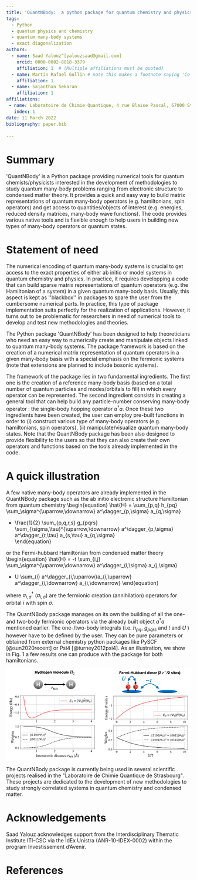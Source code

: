 ```yaml
---
title: 'QuantNBody:  a python package for quantum chemistry and physics to build and manipulate many-body operators and wave functions.'
tags:
  - Python
  - quantum physics and chemistry
  - quantum many-body systems
  - exact diagonalization
authors:
  - name: Saad Yalouz^[yalouzsaad@gmail.com]
    orcid: 0000-0002-8818-3379
    affiliation: 1  # (Multiple affiliations must be quoted)
  - name: Martin Rafael Gullin # note this makes a footnote saying 'Co-first author'
    affiliation: 1
  - name: Sajanthan Sekaran
    affiliation: 1
affiliations:
 - name: Laboratoire de Chimie Quantique, 4 rue Blaise Pascal, 67000 Strasbourg, France
   index: 1
date: 11 March 2022
bibliography: paper.bib
 
---
```


# Summary

'QuantNBody' is a Python package providing numerical tools for quantum chemists/physicists interested in the development of methodologies to study quantum many-body problems ranging from electronic structure to condensed matter theory. It provides a quick and easy way to build matrix representations of quantum many-body operators (e.g. hamiltonians, spin operators) and get access to quantities/objects of interest (e.g. energies, reduced density matrices, many-body wave functions). The code provides various native tools and is flexible enough to help users in building new types of many-body operators or quantum states. 

# Statement of need
  
The numerical encoding of quantum many-body systems is crucial to get access to the exact properties 
of either ab initio or model systems in quantum chemistry and physics.
In practice, it requires developping a code that can build sparse matrix representations of quantum
operators (e.g. the Hamiltonian of a system) in a given quantum many-body basis.
Usually, this aspect is kept as ''blackbox'' in packages to spare the user from the cumbersome numerical parts.
In practice, this type of package implementation suits perfectly for the realization of applications. However, 
it turns out to be problematic for researchers in need of numerical tools to develop and test new methodologies and theories. 

The Python package 'QuantNBody' has been designed to help theoreticians who need an easy way to numerically create
and manipulate objects linked to quantum many-body systems. The package framework is based on the creation of a numerical
matrix representation of quantum operators in a given many-body basis with a special emphasis on the fermionic systems
(note that extensions are planned to include bosonic systems).  

The framework of the package lies in two fundamental ingredients. The first one is the creation of a reference
many-body basis (based on a total number of quantum particles and modes/orbitals to fill) in which every operator
can be represented. The second ingredient consists in creating a general tool that can help build any particle-number
conserving many-body operator : the single-body hopping operator $a^\dagger a$.  Once these two ingredients
have been created, the user can employ pre-built functions in order to (i) construct various type of many-body
operators (e.g. hamiltonians, spin operators), (ii) manipulate/visualize quantum many-body states. Note that
the QuantNBody package has been also designed to provide flexibility to the users so that they can also create their
own operators and functions based on the tools already implemented in the code.

# A quick illustration

A few native many-body operators are already implemented in the QuantNBody package such as the ab initio
electronic structure Hamiltonian from quantum chemistry
\begin{equation} 
\hat{H} = \sum_{p,q} h_{pq} \sum_\sigma^{\uparrow,\downarrow} a^\dagger_{p,\sigma} a_{q,\sigma} 
+ \frac{1}{2} \sum_{p,q,r,s}  g_{pqrs} \sum_{\sigma,\tau}^{\uparrow,\downarrow} a^\dagger_{p,\sigma} a^\dagger_{r,\tau} a_{s,\tau} a_{q,\sigma}  
\end{equation}

or the Fermi-hubbard Hamiltonian from condensed matter theory
\begin{equation} 
\hat{H} = -t  \sum_{i,j} \sum_\sigma^{\uparrow,\downarrow} a^\dagger_{i,\sigma} a_{j,\sigma} 
+ U \sum_{i}  a^\dagger_{i,\uparrow}a_{i,\uparrow} a^\dagger_{i,\downarrow} a_{i,\downarrow}
\end{equation}

where $a^\dagger_{i,\sigma}$ ($a_{i,\sigma}$) are the fermionic creation (annihilation) operators for orbital $i$ with spin $\sigma$.

The QuantNBody package manages on its own the building of all the one- and two-body fermionic operators via the already built object $a^\dagger a$ mentioned earlier. The one-/two-body integrals (i.e.  $h_{pq}$, $g_{pqrs}$  and $t$ and $U$ ) however have to be defined by the user. They can be pure parameters or obtained from external chemistry python packages like PySCF [@sun2020recent] or Psi4 [@turney2012psi4]. As an illustration, we show in Fig. 1 a few results one can produce with the package for both hamiltonians.
 
![$H_2$ molecule and Fermi-Hubbard dimer. **Left column:** ground state energy and ground state decomposition in the many-body basis for the $H_2$ molecule dissociation in a minimal basis (STO-3G) using integrals from Psi4 [@turney2012psi4]. **Right column:** ground state energy and ground state decomposition in the many-body basis for the Fermi-Hubbard dimer as a function of $U/t$  (2 electrons on 2 sites). \label{fig:example}](figure.png)

The QuantNBody package is currently being used in several scientific projects realised in the "Laboratoire de Chimie Quantique de Strasbourg".
These projects are dedicated to the development of new methodologies to study strongly correlated systems in quantum chemistry and
condensed matter.
 
 
# Acknowledgements

Saad Yalouz acknowledges support from the Interdisciplinary Thematic Institute ITI-CSC
via the IdEx Unistra (ANR-10-IDEX-0002) within the program Investissement d’Avenir.

# References

